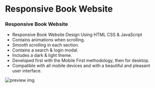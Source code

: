 # Responsive Book Website

### Responsive Book Website

- Responsive Book Website Design Using HTML CSS & JavaScript
- Contains animations when scrolling.
- Smooth scrolling in each section.
- Contains a search & login modal.
- Includes a dark & light theme.
- Developed first with the Mobile First methodology, then for desktop.
- Compatible with all mobile devices and with a beautiful and pleasant user interface.


![preview img](/preview.png)
